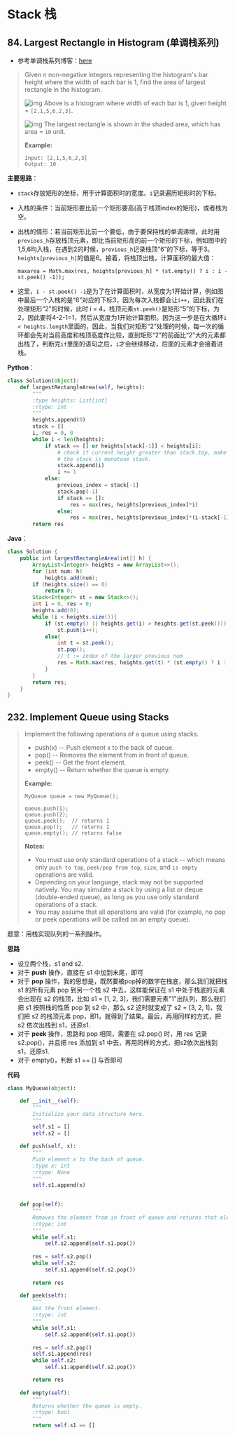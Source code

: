 # Stack 栈

## 84. Largest Rectangle in Histogram (单调栈系列)

- 参考单调栈系列博客：[here](https://blog.csdn.net/qy724728631/article/details/82350682?depth_1-utm_source=distribute.pc_relevant.none-task&utm_source=distribute.pc_relevant.none-task)

>Given *n* non-negative integers representing the histogram's bar height where the width of each bar is 1, find the area of largest rectangle in the histogram.
>
> 
>
>![img](https://assets.leetcode.com/uploads/2018/10/12/histogram.png)
>Above is a histogram where width of each bar is 1, given height = `[2,1,5,6,2,3]`.
>
> 
>
>![img](https://assets.leetcode.com/uploads/2018/10/12/histogram_area.png)
>The largest rectangle is shown in the shaded area, which has area = `10` unit.
>
> 
>
>**Example:**
>
>```
>Input: [2,1,5,6,2,3]
>Output: 10
>```

**主要思路**：

- ```stack```存放矩形的坐标，用于计算面积时的宽度。```i```记录遍历矩形时的下标。

- 入栈的条件：当前矩形要比前一个矩形要高(高于栈顶index的矩形)，或者栈为空。

- 出栈的情形：若当前矩形比前一个要低，由于要保持栈的单调递增，此时用```previous_h```存放栈顶元素，即比当前矩形高的前一个矩形的下标，例如图中的1,5,6均入栈，在遇到2的时候，```previous_h```记录栈顶“6”的下标，等于3。```heights[previous_h]```的值是6。接着，将栈顶出栈，计算面积的最大值：

  ```maxarea = Math.max(res, heights[previous_h] * (st.empty() ? i : i - st.peek() -1));```

- 这里，```i - st.peek() -1```是为了在计算面积时，从宽度为1开始计算，例如图中最后一个入栈的是“6”对应的下标3，因为每次入栈都会让```i++```，因此我们在处理矩形“2”的时候，此时 i = 4，栈顶元素```st.peek()```是矩形“5”的下标，为2，因此要将4-2-1=1，然后从宽度为1开始计算面积。因为这一步是在大循环```i < heights.length```里面的，因此，当我们对矩形“2”处理的时候，每一次的循环都会先对当前高度和栈顶高度作比较，直到矩形“2”的前面比“2”大的元素都出栈了，判断完```if```里面的语句之后，```i```才会继续移动，后面的元素才会接着进栈。

**Python**：

```python
class Solution(object):
    def largestRectangleArea(self, heights):
        """
        :type heights: List[int]
        :rtype: int
        """
        heights.append(0)
        stack = []
        i, res = 0, 0
        while i < len(heights):
            if stack == [] or heights[stack[-1]] < heights[i]:
                # check if current height greater than stack.top, make sure
                # the stack is monotone stack.
                stack.append(i)
                i += 1
            else:
                previous_index = stack[-1]
                stack.pop(-1)
                if stack == []:
                    res = max(res, heights[previous_index]*i)
                else:
                    res = max(res, heights[previous_index]*(i-stack[-1]-1))
        return res
```

**Java**：

```java
class Solution {
    public int largestRectangleArea(int[] h) {
        ArrayList<Integer> heights = new ArrayList<>();
        for (int num: h)
            heights.add(num);
        if (heights.size() == 0)
            return 0;
        Stack<Integer> st = new Stack<>();
        int i = 0, res = 0;
        heights.add(0);
        while (i < heights.size()){
            if (st.empty() || heights.get(i) > heights.get(st.peek()))
                st.push(i++);
            else{
                int t = st.peek();
                st.pop();
                // t := index of the larger previous num               
                res = Math.max(res, heights.get(t) * (st.empty() ? i : i - st.peek() -1));
            }
        }
        return res;
    }
}
```

## 232. Implement Queue using Stacks

> Implement the following operations of a queue using stacks.
>
> - push(x) -- Push element x to the back of queue.
> - pop() -- Removes the element from in front of queue.
> - peek() -- Get the front element.
> - empty() -- Return whether the queue is empty.
>
> **Example:**
>
> ```
> MyQueue queue = new MyQueue();
> 
> queue.push(1);
> queue.push(2);  
> queue.peek();  // returns 1
> queue.pop();   // returns 1
> queue.empty(); // returns false
> ```
>
> **Notes:**
>
> - You must use *only* standard operations of a stack -- which means only `push to top`, `peek/pop from top`, `size`, and `is empty` operations are valid.
> - Depending on your language, stack may not be supported natively. You may simulate a stack by using a list or deque (double-ended queue), as long as you use only standard operations of a stack.
> - You may assume that all operations are valid (for example, no pop or peek operations will be called on an empty queue).

题意：用栈实现队列的一系列操作。

**思路**

- 设立两个栈，s1 and s2.
- 对于 **push** 操作，直接在 s1 中加到末尾，即可
- 对于 **pop** 操作，我的思想是，既然要被pop掉的数字在栈底，那么我们就把栈 s1 的所有元素 pop 到另一个栈 s2 中去，这样能保证在 s1 中处于栈底的元素会出现在 s2 的栈顶，比如 s1 = [1, 2, 3]，我们需要元素"1"出队列，那么我们把 s1 按照栈的性质 pop 到 s2 中，那么 s2 这时就变成了 s2 = [3, 2, 1]，我们把 s2 的栈顶元素 pop，即1，就得到了结果。最后，再用同样的方式，把 s2 依次出栈到 s1，还原s1.
- 对于 **peek** 操作，思路和 pop 相同，需要在 s2.pop() 时，用 res 记录 s2.pop()，并且把 res 添加到 s1 中去，再用同样的方式，把s2依次出栈到s1，还原s1.
- 对于 empty()，判断 s1 == [] 与否即可

**代码**

```python
class MyQueue(object):

    def __init__(self):
        """
        Initialize your data structure here.
        """
        self.s1 = []
        self.s2 = []

    def push(self, x):
        """
        Push element x to the back of queue.
        :type x: int
        :rtype: None
        """
        self.s1.append(x)
        

    def pop(self):
        """
        Removes the element from in front of queue and returns that element.
        :rtype: int
        """
        while self.s1:
            self.s2.append(self.s1.pop())
        
        res = self.s2.pop()
        while self.s2:
            self.s1.append(self.s2.pop())
        
        return res

    def peek(self):
        """
        Get the front element.
        :rtype: int
        """
        while self.s1:
            self.s2.append(self.s1.pop())
        
        res = self.s2.pop()
        self.s1.append(res)
        while self.s2:
            self.s1.append(self.s2.pop())

        return res
        
    def empty(self):
        """
        Returns whether the queue is empty.
        :rtype: bool
        """
        return self.s1 == []
```